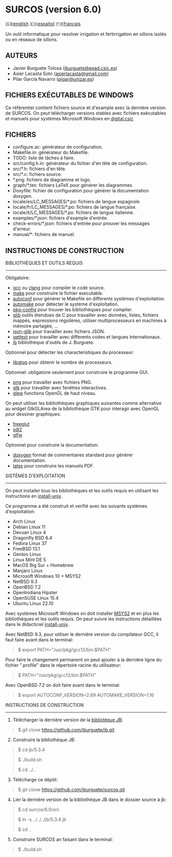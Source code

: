 SURCOS (version 6.0)
====================

:gb:[english](README.md) :es:[español](README.es.md)
:fr:[français](README.fr.md)

Un outil informatique pour resolver irrigation et fertirrigation en sillons
isolés ou en réseaux de sillons.

AUTEURS
-------

* Javier Burguete Tolosa (jburguete@eead.csic.es)
* Asier Lacasta Soto (asierlacasta@gmail.com)
* Pilar García Navarro (pigar@unizar.es)

FICHIERS EXÉCUTABLES DE WINDOWS
-------------------------------

Ce référentiel contient fichiers source et d'example avec la dernière version de
SURCOS. On peut télécharger versions stables avec fichiers exécutables et
manuels pour systèmes Microsoft Windows en
[digital.csic](http://hdl.handle.net/10261/75830)

FICHIERS
--------

* configure.ac: générateur de configuration.
* Makefile.in: générateur du Makefile.
* TODO: liste de tâches à faire.
* src/config.h.in: générateur du fichier d'en tête de configuration.
* src/\*.h: fichiers d'en tête.
* src/\*.c: fichiers source.
* \*.png: fichiers de diagramme et logo.
* graph/\*.tex: fichiers LaTeX pour générer les diagrammes.
* Doxyfile: fichier de configuration pour générer la documentation doxygen.
* locale/es/LC\_MESSAGES/\*.po: fichiers de langue espagnole.
* locale/fr/LC\_MESSAGES/\*.po: fichiers de langue française.
* locale/it/LC\_MESSAGES/\*.po: fichiers de langue italienne.
* examples/\*.json: fichiers d'example d'entrée.
* check-errors/\*.json: fichiers d'entrée pour prouver les messages d'erreur.
* manual/\*: fichiers de manuel.

INSTRUCTIONS DE CONSTRUCTION
----------------------------

BIBLIOTHÈQUES ET OUTILS REQUIS
______________________________

Obligatoire:
* [gcc](https://gcc.gnu.org) ou [clang](https://clang.llvm.org) pour compiler le
  code source.
* [make](https://www.gnu.org/software/make) pour construire le fichier
  executable.
* [autoconf](https://www.gnu.org/software/autoconf) pour générer le Makefile en
  differents systèmes d'exploitation.
* [automake](https://www.gnu.org/software/automake) pour détecter le système
  d'exploitation.
* [pkg-config](https://www.freedesktop.org/wiki/Software/pkg-config) pour
  trouver les bibliothèques pour compiler.
* [glib](https://developer.gnome.org/glib) outils étendues de C pour travailler
  avec données, listes, fichiers mappés, expressions régulières, utiliser
  multiprocesseurs en machines à mémoire partagée, ...
* [json-glib](https://gitlab.gnome.org/GNOME/json-glib) pour travailler avec
  fichiers JSON.
* [gettext](https://www.gnu.org/software/gettext) pour travailler avec
  differents codes et langues internationaux.
* [jb](https://github.com/jburguete/jb.git) bibliothèque d'outils de
  J. Burguete.

Optionnel pour détecter les characteristiques du processeur:
* [libgtop](https://github.com/GNOME/libgtop) pour obtenir le nombre de
  processeurs.

Optionnel: obligatoire seulement pour construire le programme GUI.
* [png](http://libpng.sourceforge.net) pour travailler avec fichiers PNG.
* [gtk](https://www.gtk.org) pour travailler avec fenêtres interactives.
* [glew](https://glew.sourceforge.net) functions OpenGL de haut niveau.

On peut utiliser les bibliothèques graphiques suivantes comme alternative au
widget GtkGLArea de la bibliothèque GTK pour interagir avec OpenGL pour dessiner
graphiques:
* [freeglut](https://freeglut.sourceforge.net)
* [sdl2](https://www.libsdl.org)
* [glfw](https://www.glfw.org)

Optionnel pour construire la documentation:
* [doxygen](https://www.doxygen.nl) format de commentaires standard pour générer
  documentation.
* [latex](https://www.latex-project.org/) pour construire les manuels PDF.

SISTÈMES D'EXPLOITATION
_______________________

On peut installer tous les bibliothèques et les outils requis en utilisant les
instructions en [install-unix](https://github.com/jburguete/install-unix).

Ce programme a été construit et verifié avec les suivants systèmes
d'exploitation:
* Arch Linux
* Debian Linux 11
* Devuan Linux 4
* Dragonfly BSD 6.4
* Fedora Linux 37
* FreeBSD 13.1
* Gentoo Linux
* Linux Mint DE 5
* MacOS Big Sur + Homebrew
* Manjaro Linux
* Microsoft Windows 10 + MSYS2
* NetBSD 9.3
* OpenBSD 7.2
* OpenInidiana Hipster
* OpenSUSE Linux 15.4
* Ubuntu Linux 22.10

Avec systèmes Microsoft Windows on doit installer
[MSYS2](http://sourceforge.net/projects/msys2) et en plus les bibliothèques et
les outils requis. On peut suivre les instructions détaillées dans le
didacticiel
[install-unix](https://github.com/jburguete/install-unix/blob/master/tutorial.pdf).

Avec NetBSD 9.3, pour utiliser le derniére version du compilateur GCC, il faut
faire avant dans le terminal:
> $ export PATH="/usr/pkg/gcc12/bin:$PATH"

Pour faire le changement permanent on peut ajouter à la dernière ligne du
fichier ".profile" dans le répertoire racine du utilisateur:
> $ PATH="/usr/pkg/gcc12/bin:$PATH"

Avec OpenBSD 7.2 on doit faire avant dans le terminal:
> $ export AUTOCONF\_VERSION=2.69 AUTOMAKE\_VERSION=1.16

INSTRUCTIONS DE CONSTRUCTION
____________________________

1. Télécharger la dernière version de la
  [bibliotèque JB](https://github.com/jburguete/jb):
> $ git clone https://github.com/jburguete/jb.git

2. Construire la bibliothèque JB:
> $ cd jb/5.3.4
>
> $ ./build.sh
>
> $ cd ../..

3. Télécharge ce dépôt:
> $ git clone https://github.com/jburguete/surcos.git

4. Lier la dernière version de la bibliothèque JB dans le dossier source à jb:
> $ cd surcos/6.0/src
>
> $ ln -s ../../../jb/5.3.4 jb
>
> $ cd ..

5. Construire SURCOS an faisant dans le terminal:
> $ ./build.sh

